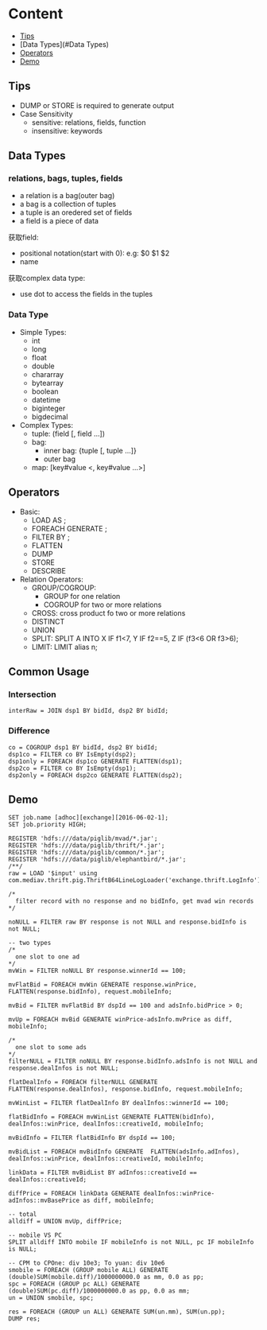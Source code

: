 # Content
- [Tips](#Tips)
- [Data Types](#Data Types)
- [Operators](#Operators)
- [Demo](#Demo)

## Tips
- DUMP or STORE is required to generate output
- Case Sensitivity
  - sensitive: relations, fields, function
  - insensitive: keywords

## Data Types
### relations, bags, tuples, fields
- a relation is a bag(outer bag)
- a bag is a collection of tuples
- a tuple is an oredered set of fields
- a field is a piece of data

获取field:
- positional notation(start with 0): e.g: $0 $1 $2
- name

获取complex data type:
- use dot to access the fields in the tuples

### Data Type
- Simple Types:
  - int
  - long
  - float
  - double
  - chararray
  - bytearray
  - boolean
  - datetime
  - biginteger
  - bigdecimal
- Complex Types:
  - tuple: (field [, field ...])
  - bag:
    - inner bag: {tuple [, tuple ...]}
    - outer bag
  - map: [key#value <, key#value ...>]

## Operators
- Basic:
  - LOAD <data> AS <schema>;
  - FOREACH <relation> GENERATE <field>;
  - FILTER <relation> BY <condition>;
  - FLATTEN
  - DUMP
  - STORE
  - DESCRIBE
- Relation Operators:
  - GROUP/COGROUP:
    - GROUP for one relation
    - COGROUP for two or more relations
  - CROSS: cross product fo two or more relations
  - DISTINCT
  - UNION
  - SPLIT: SPLIT A INTO X IF f1<7, Y IF f2==5, Z IF (f3<6 OR f3>6);
  - LIMIT: LIMIT alias n;

## Common Usage
### Intersection
```
interRaw = JOIN dsp1 BY bidId, dsp2 BY bidId;
```

### Difference
```
co = COGROUP dsp1 BY bidId, dsp2 BY bidId;
dsp1co = FILTER co BY IsEmpty(dsp2);
dsp1only = FOREACH dsp1co GENERATE FLATTEN(dsp1);
dsp2co = FILTER co BY IsEmpty(dsp1);
dsp2only = FOREACH dsp2co GENERATE FLATTEN(dsp2);
```

## Demo
```
SET job.name [adhoc][exchange][2016-06-02-1];
SET job.priority HIGH;

REGISTER 'hdfs:///data/piglib/mvad/*.jar';
REGISTER 'hdfs:///data/piglib/thrift/*.jar';
REGISTER 'hdfs:///data/piglib/common/*.jar';
REGISTER 'hdfs:///data/piglib/elephantbird/*.jar';
/**/
raw = LOAD '$input' using com.mediav.thrift.pig.ThriftB64LineLogLoader('exchange.thrift.LogInfo');

/*
  filter record with no response and no bidInfo, get mvad win records
*/

noNULL = FILTER raw BY response is not NULL and response.bidInfo is not NULL;

-- two types
/*
  one slot to one ad
*/
mvWin = FILTER noNULL BY response.winnerId == 100;

mvFlatBid = FOREACH mvWin GENERATE response.winPrice, FLATTEN(response.bidInfo), request.mobileInfo;

mvBid = FILTER mvFlatBid BY dspId == 100 and adsInfo.bidPrice > 0;

mvUp = FOREACH mvBid GENERATE winPrice-adsInfo.mvPrice as diff, mobileInfo;

/*
  one slot to some ads
*/
filterNULL = FILTER noNULL BY response.bidInfo.adsInfo is not NULL and response.dealInfos is not NULL;

flatDealInfo = FOREACH filterNULL GENERATE FLATTEN(response.dealInfos), response.bidInfo, request.mobileInfo;

mvWinList = FILTER flatDealInfo BY dealInfos::winnerId == 100;

flatBidInfo = FOREACH mvWinList GENERATE FLATTEN(bidInfo), dealInfos::winPrice, dealInfos::creativeId, mobileInfo;

mvBidInfo = FILTER flatBidInfo BY dspId == 100;

mvBidList = FOREACH mvBidInfo GENERATE  FLATTEN(adsInfo.adInfos), dealInfos::winPrice, dealInfos::creativeId, mobileInfo;

linkData = FILTER mvBidList BY adInfos::creativeId == dealInfos::creativeId;

diffPrice = FOREACH linkData GENERATE dealInfos::winPrice-adInfos::mvBasePrice as diff, mobileInfo;

-- total
alldiff = UNION mvUp, diffPrice;

-- mobile VS PC
SPLIT alldiff INTO mobile IF mobileInfo is not NULL, pc IF mobileInfo is NULL;

-- CPM to CPOne: div 10e3; To yuan: div 10e6
smobile = FOREACH (GROUP mobile ALL) GENERATE (double)SUM(mobile.diff)/1000000000.0 as mm, 0.0 as pp;
spc = FOREACH (GROUP pc ALL) GENERATE (double)SUM(pc.diff)/1000000000.0 as pp, 0.0 as mm;
un = UNION smobile, spc;

res = FOREACH (GROUP un ALL) GENERATE SUM(un.mm), SUM(un.pp); 
DUMP res;

```

